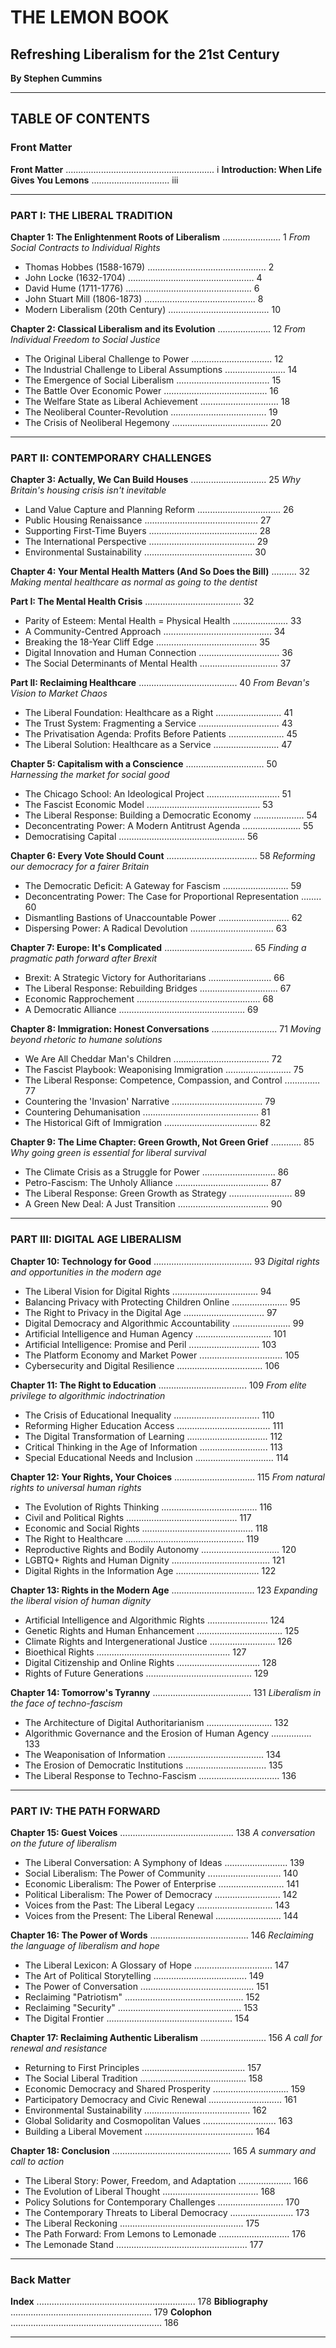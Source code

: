 # THE LEMON BOOK
## Refreshing Liberalism for the 21st Century

**By Stephen Cummins**

---

## TABLE OF CONTENTS

### Front Matter
**Front Matter** ........................................................... i
**Introduction: When Life Gives You Lemons** ............................... iii

---

### PART I: THE LIBERAL TRADITION

**Chapter 1: The Enlightenment Roots of Liberalism** ....................... 1
*From Social Contracts to Individual Rights*

- Thomas Hobbes (1588-1679) ............................................... 2
- John Locke (1632-1704) .................................................. 4
- David Hume (1711-1776) .................................................. 6
- John Stuart Mill (1806-1873) ............................................ 8
- Modern Liberalism (20th Century) ........................................ 10

**Chapter 2: Classical Liberalism and its Evolution** ..................... 12
*From Individual Freedom to Social Justice*

- The Original Liberal Challenge to Power ................................ 12
- The Industrial Challenge to Liberal Assumptions ........................ 14
- The Emergence of Social Liberalism ..................................... 15
- The Battle Over Economic Power ......................................... 16
- The Welfare State as Liberal Achievement ............................... 18
- The Neoliberal Counter-Revolution ...................................... 19
- The Crisis of Neoliberal Hegemony ...................................... 20

---

### PART II: CONTEMPORARY CHALLENGES

**Chapter 3: Actually, We Can Build Houses** .............................. 25
*Why Britain's housing crisis isn't inevitable*

- Land Value Capture and Planning Reform ................................. 26
- Public Housing Renaissance ............................................. 27
- Supporting First-Time Buyers ........................................... 28
- The International Perspective .......................................... 29
- Environmental Sustainability ........................................... 30

**Chapter 4: Your Mental Health Matters (And So Does the Bill)** .......... 32
*Making mental healthcare as normal as going to the dentist*

**Part I: The Mental Health Crisis** ...................................... 32
- Parity of Esteem: Mental Health = Physical Health ...................... 33
- A Community-Centred Approach ........................................... 34
- Breaking the 18-Year Cliff Edge ........................................ 35
- Digital Innovation and Human Connection ................................ 36
- The Social Determinants of Mental Health ............................... 37

**Part II: Reclaiming Healthcare** ....................................... 40
*From Bevan's Vision to Market Chaos*

- The Liberal Foundation: Healthcare as a Right .......................... 41
- The Trust System: Fragmenting a Service ................................ 43
- The Privatisation Agenda: Profits Before Patients ...................... 45
- The Liberal Solution: Healthcare as a Service .......................... 47

**Chapter 5: Capitalism with a Conscience** ............................... 50
*Harnessing the market for social good*

- The Chicago School: An Ideological Project ............................. 51
- The Fascist Economic Model ............................................. 53
- The Liberal Response: Building a Democratic Economy .................... 54
- Deconcentrating Power: A Modern Antitrust Agenda ....................... 55
- Democratising Capital .................................................. 56

**Chapter 6: Every Vote Should Count** .................................... 58
*Reforming our democracy for a fairer Britain*

- The Democratic Deficit: A Gateway for Fascism .......................... 59
- Deconcentrating Power: The Case for Proportional Representation ........ 60
- Dismantling Bastions of Unaccountable Power ............................ 62
- Dispersing Power: A Radical Devolution ................................. 63

**Chapter 7: Europe: It's Complicated** ................................... 65
*Finding a pragmatic path forward after Brexit*

- Brexit: A Strategic Victory for Authoritarians ......................... 66
- The Liberal Response: Rebuilding Bridges ............................... 67
- Economic Rapprochement ................................................. 68
- A Democratic Alliance .................................................. 69

**Chapter 8: Immigration: Honest Conversations** .......................... 71
*Moving beyond rhetoric to humane solutions*

- We Are All Cheddar Man's Children ...................................... 72
- The Fascist Playbook: Weaponising Immigration .......................... 75
- The Liberal Response: Competence, Compassion, and Control .............. 77
- Countering the 'Invasion' Narrative .................................... 79
- Countering Dehumanisation .............................................. 81
- The Historical Gift of Immigration ..................................... 82

**Chapter 9: The Lime Chapter: Green Growth, Not Green Grief** ............ 85
*Why going green is essential for liberal survival*

- The Climate Crisis as a Struggle for Power ............................. 86
- Petro-Fascism: The Unholy Alliance ..................................... 87
- The Liberal Response: Green Growth as Strategy ......................... 89
- A Green New Deal: A Just Transition .................................... 90

---

### PART III: DIGITAL AGE LIBERALISM

**Chapter 10: Technology for Good** ....................................... 93
*Digital rights and opportunities in the modern age*

- The Liberal Vision for Digital Rights .................................. 94
- Balancing Privacy with Protecting Children Online ...................... 95
- The Right to Privacy in the Digital Age ................................ 97
- Digital Democracy and Algorithmic Accountability ....................... 99
- Artificial Intelligence and Human Agency .............................. 101
- Artificial Intelligence: Promise and Peril ............................ 103
- The Platform Economy and Market Power ................................. 105
- Cybersecurity and Digital Resilience .................................. 106

**Chapter 11: The Right to Education** ................................... 109
*From elite privilege to algorithmic indoctrination*

- The Crisis of Educational Inequality .................................. 110
- Reforming Higher Education Access ..................................... 111
- The Digital Transformation of Learning ................................ 112
- Critical Thinking in the Age of Information ........................... 113
- Special Educational Needs and Inclusion ............................... 114

**Chapter 12: Your Rights, Your Choices** ................................ 115
*From natural rights to universal human rights*

- The Evolution of Rights Thinking ...................................... 116
- Civil and Political Rights ............................................ 117
- Economic and Social Rights ............................................ 118
- The Right to Healthcare ............................................... 119
- Reproductive Rights and Bodily Autonomy ............................... 120
- LGBTQ+ Rights and Human Dignity ....................................... 121
- Digital Rights in the Information Age ................................. 122

**Chapter 13: Rights in the Modern Age** ................................. 123
*Expanding the liberal vision of human dignity*

- Artificial Intelligence and Algorithmic Rights ........................ 124
- Genetic Rights and Human Enhancement .................................. 125
- Climate Rights and Intergenerational Justice .......................... 126
- Bioethical Rights ..................................................... 127
- Digital Citizenship and Online Rights ................................. 128
- Rights of Future Generations .......................................... 129

**Chapter 14: Tomorrow's Tyranny** ....................................... 131
*Liberalism in the face of techno-fascism*

- The Architecture of Digital Authoritarianism .......................... 132
- Algorithmic Governance and the Erosion of Human Agency ................ 133
- The Weaponisation of Information ...................................... 134
- The Erosion of Democratic Institutions ................................ 135
- The Liberal Response to Techno-Fascism ................................ 136

---

### PART IV: THE PATH FORWARD

**Chapter 15: Guest Voices** ............................................. 138
*A conversation on the future of liberalism*

- The Liberal Conversation: A Symphony of Ideas ......................... 139
- Social Liberalism: The Power of Community ............................. 140
- Economic Liberalism: The Power of Enterprise .......................... 141
- Political Liberalism: The Power of Democracy .......................... 142
- Voices from the Past: The Liberal Legacy .............................. 143
- Voices from the Present: The Liberal Renewal .......................... 144

**Chapter 16: The Power of Words** ....................................... 146
*Reclaiming the language of liberalism and hope*

- The Liberal Lexicon: A Glossary of Hope ............................... 147
- The Art of Political Storytelling ..................................... 149
- The Power of Conversation ............................................. 151
- Reclaiming "Patriotism" ............................................... 152
- Reclaiming "Security" ................................................. 153
- The Digital Frontier .................................................. 154

**Chapter 17: Reclaiming Authentic Liberalism** .......................... 156
*A call for renewal and resistance*

- Returning to First Principles ......................................... 157
- The Social Liberal Tradition .......................................... 158
- Economic Democracy and Shared Prosperity .............................. 159
- Participatory Democracy and Civic Renewal ............................. 161
- Environmental Sustainability .......................................... 162
- Global Solidarity and Cosmopolitan Values ............................. 163
- Building a Liberal Movement ........................................... 164

**Chapter 18: Conclusion** ............................................... 165
*A summary and call to action*

- The Liberal Story: Power, Freedom, and Adaptation ..................... 166
- The Evolution of Liberal Thought ...................................... 168
- Policy Solutions for Contemporary Challenges .......................... 170
- The Contemporary Threats to Liberal Democracy ......................... 173
- The Liberal Reckoning ................................................. 175
- The Path Forward: From Lemons to Lemonade ............................ 176
- The Lemonade Stand .................................................... 177

---

### Back Matter

**Index** ............................................................... 178
**Bibliography** ........................................................ 179
**Colophon** ............................................................ 186

---

<div style="page-break-after: always;"></div>
